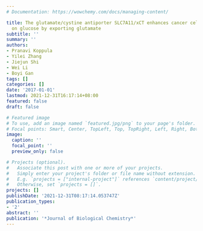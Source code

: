 ```yaml
---
# Documentation: https://wowchemy.com/docs/managing-content/

title: The glutamate/cystine antiporter SLC7A11/xCT enhances cancer cell dependency
  on glucose by exporting glutamate
subtitle: ''
summary: ''
authors:
- Pranavi Koppula
- Yilei Zhang
- Jiejun Shi
- Wei Li
- Boyi Gan
tags: []
categories: []
date: '2017-01-01'
lastmod: 2021-12-31T16:17:14+08:00
featured: false
draft: false

# Featured image
# To use, add an image named `featured.jpg/png` to your page's folder.
# Focal points: Smart, Center, TopLeft, Top, TopRight, Left, Right, BottomLeft, Bottom, BottomRight.
image:
  caption: ''
  focal_point: ''
  preview_only: false

# Projects (optional).
#   Associate this post with one or more of your projects.
#   Simply enter your project's folder or file name without extension.
#   E.g. `projects = ["internal-project"]` references `content/project/deep-learning/index.md`.
#   Otherwise, set `projects = []`.
projects: []
publishDate: '2021-12-31T08:17:14.053747Z'
publication_types:
- '2'
abstract: ''
publication: '*Journal of Biological Chemistry*'
---
```

